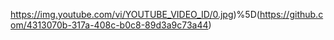 https://img.youtube.com/vi/YOUTUBE_VIDEO_ID/0.jpg)%5D(https://github.com/4313070b-317a-408c-b0c8-89d3a9c73a44)
